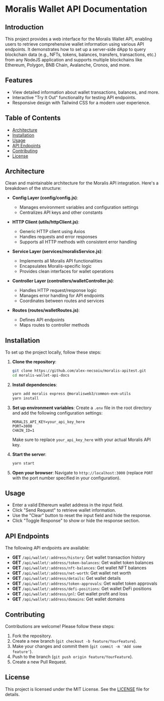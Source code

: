 # Moralis Wallet API Documentation

## Introduction

This project provides a web interface for the Moralis Wallet API, enabling users to retrieve comprehensive wallet information using various API endpoints. It demonstrates how to set up a server-side dApp to query blockchain data (e.g., NFTs, tokens, balances, transfers, transactions, etc.) from any NodeJS application and supports multiple blockchains like Ethereum, Polygon, BNB Chain, Avalanche, Cronos, and more.
## Features

- View detailed information about wallet transactions, balances, and more.
- Interactive "Try It Out" functionality for testing API endpoints.
- Responsive design with Tailwind CSS for a modern user experience.

## Table of Contents

- [Architecture](#architecture)
- [Installation](#installation)
- [Usage](#usage)
- [API Endpoints](#api-endpoints)
- [Contributing](#contributing)
- [License](#license)

## Architecture

Clean and maintainable architecture for the Moralis API integration. Here's a breakdown of the structure:

- **Config Layer (config/config.js)**:
  - Manages environment variables and configuration settings
  - Centralizes API keys and other constants

- **HTTP Client (utils/httpClient.js)**:
  - Generic HTTP client using Axios
  - Handles requests and error responses
  - Supports all HTTP methods with consistent error handling

- **Service Layer (services/moralisService.js)**:
  - Implements all Moralis API functionalities
  - Encapsulates Moralis-specific logic
  - Provides clean interfaces for wallet operations

- **Controller Layer (controllers/walletController.js)**:
  - Handles HTTP request/response logic
  - Manages error handling for API endpoints
  - Coordinates between routes and services

- **Routes (routes/walletRoutes.js)**:
  - Defines API endpoints
  - Maps routes to controller methods


## Installation

To set up the project locally, follow these steps:

1. **Clone the repository**:
   ```bash
   git clone https://github.com/alex-necsoiu/moralis-apitest.git
   cd moralis-wallet-api-docs
   ```

2. **Install dependencies**:
   ```bash
   yarn add moralis express @moralisweb3/common-evm-utils
   yarn install
   ```

3. **Set up environment variables**:
   Create a `.env` file in the root directory and add the following configuration settings:
   ```
   MORALIS_API_KEY=your_api_key_here
   PORT=3000
   CHAIN_ID=1
   ```
   Make sure to replace `your_api_key_here` with your actual Moralis API key.

4. **Start the server**:
   ```bash
   yarn start
   ```

5. **Open your browser**:
   Navigate to `http://localhost:3000` (replace `PORT` with the port number specified in your configuration).


## Usage

- Enter a valid Ethereum wallet address in the input field.
- Click "Send Request" to retrieve wallet information.
- Use the "Clear" button to reset the input field and hide the response.
- Click "Toggle Response" to show or hide the response section.


## API Endpoints

The following API endpoints are available:

- **GET** `/api/wallet/:address/history`: Get wallet transaction history
- **GET** `/api/wallet/:address/token-balances`: Get wallet token balances
- **GET** `/api/wallet/:address/nft-balances`: Get wallet NFT balances
- **GET** `/api/wallet/:address/net-worth`: Get wallet net worth
- **GET** `/api/wallet/:address/details`: Get wallet details
- **GET** `/api/wallet/:address/token-approvals`: Get wallet token approvals
- **GET** `/api/wallet/:address/defi-positions`: Get wallet DeFi positions
- **GET** `/api/wallet/:address/pnl`: Get wallet profit and loss
- **GET** `/api/wallet/:address/domains`: Get wallet domains

## Contributing

Contributions are welcome! Please follow these steps:

1. Fork the repository.
2. Create a new branch (`git checkout -b feature/YourFeature`).
3. Make your changes and commit them (`git commit -m 'Add some feature'`).
4. Push to the branch (`git push origin feature/YourFeature`).
5. Create a new Pull Request.

## License

This project is licensed under the MIT License. See the [LICENSE](LICENSE) file for details.

